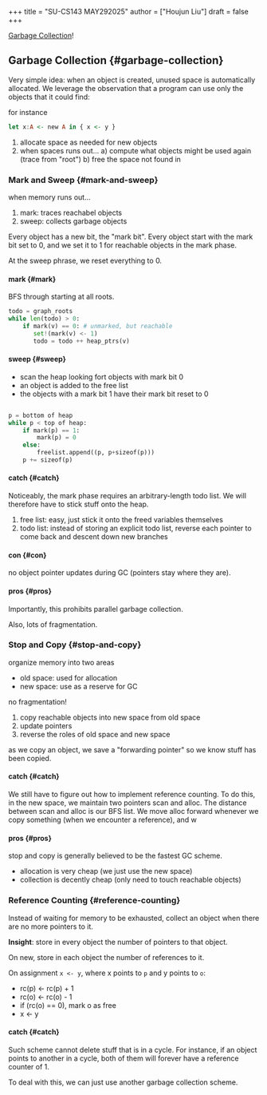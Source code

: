 +++
title = "SU-CS143 MAY292025"
author = ["Houjun Liu"]
draft = false
+++

[Garbage Collection](#garbage-collection)!


## Garbage Collection {#garbage-collection}

Very simple idea: when an object is created, unused space is automatically allocated. We leverage the observation that a program can use only the objects that it could find:

for instance

```haskell
let x:A <- new A in { x <- y }
```

1.  allocate space as needed for new objects
2.  when spaces runs out...
    a) compute what objects might be used again (trace from "root")
    b) free the space not found in


### Mark and Sweep {#mark-and-sweep}

when memory runs out...

1.  mark: traces reachabel objects
2.  sweep: collects garbage objects

Every object has a new bit, the "mark bit". Every object start with the mark bit set to 0, and we set it to 1 for reachable objects in the mark phase.

At the sweep phrase, we reset everything to 0.


#### mark {#mark}

BFS through starting at all roots.

```python
todo = graph_roots
while len(todo) > 0:
    if mark(v) == 0: # unmarked, but reachable
       set!(mark(v) <- 1)
       todo = todo ++ heap_ptrs(v)
```


#### sweep {#sweep}

-   scan the heap looking fort objects with mark bit 0
-   an object is added to the free list
-   the objects with a mark bit 1 have their mark bit reset to 0

<!--listend-->

```python

p = bottom of heap
while p < top of heap:
    if mark(p) == 1:
        mark(p) = 0
    else:
        freelist.append((p, p+sizeof(p)))
    p += sizeof(p)
```


#### catch {#catch}

Noticeably, the mark phase requires an arbitrary-length todo list. We will therefore have to stick stuff onto the heap.

1.  free list: easy, just stick it onto the freed variables themselves
2.  todo list: instead of storing an explicit todo list, reverse each pointer to come back and descent down new branches


#### con {#con}

no object pointer updates during GC (pointers stay where they are).


#### pros {#pros}

Importantly, this prohibits parallel garbage collection.

Also, lots of fragmentation.


### Stop and Copy {#stop-and-copy}

organize memory into two areas

-   old space: used for allocation
-   new space: use as a reserve for GC

no fragmentation!

1.  copy reachable objects into new space from old space
2.  update pointers
3.  reverse the roles of old space and new space

as we copy an object, we save a "forwarding pointer" so we know stuff has been copied.


#### catch {#catch}

We still have to figure out how to implement reference counting. To do this, in the new space, we maintain two pointers scan and alloc. The distance between scan and alloc is our BFS list. We move alloc forward whenever we copy something (when we encounter a reference), and w


#### pros {#pros}

stop and copy is generally believed to be the fastest GC scheme.

-   allocation is very cheap (we just use the new space)
-   collection is decently cheap (only need to touch reachable objects)


### Reference Counting {#reference-counting}

Instead of waiting for memory to be exhausted, collect an object when there are no more pointers to it.

**Insight**: store in every object the number of pointers to that object.

On new, store in each object the number of references to it.

On assignment `x <- y`, where x points to `p` and y points to `o`:

-   rc(p) &lt;- rc(p) + 1
-   rc(o) &lt;- rc(o) - 1
-   if (rc(o) == 0), mark o as free
-   x &lt;- y


#### catch {#catch}

Such scheme cannot delete stuff that is in a cycle. For instance, if an object points to another in a cycle, both of them will forever have a reference counter of 1.

To deal with this, we can just use another garbage collection scheme.
